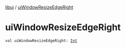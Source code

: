 [libui](index.md) / [uiWindowResizeEdgeRight](./ui-window-resize-edge-right.md)

# uiWindowResizeEdgeRight

`val uiWindowResizeEdgeRight: `[`Int`](https://kotlinlang.org/api/latest/jvm/stdlib/kotlin/-int/index.html)